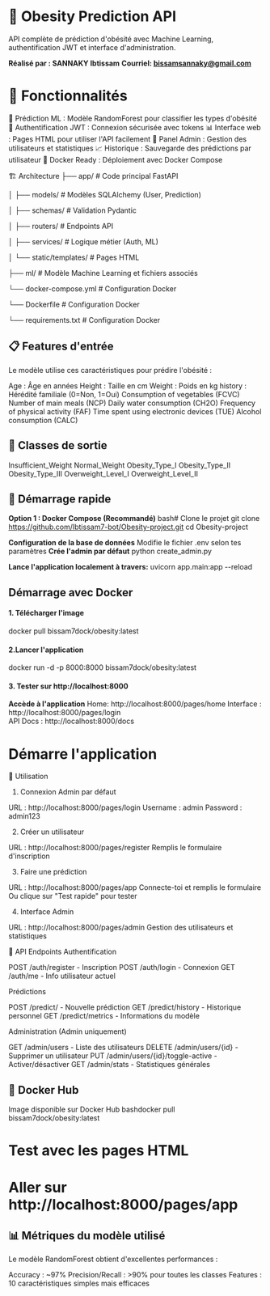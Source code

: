# 🏥 Obesity Prediction API
API complète de prédiction d'obésité avec Machine Learning, authentification JWT et interface d'administration.

**Réalisé par : SANNAKY Ibtissam**
**Courriel: bissamsannaky@gmail.com**

# 🚀 Fonctionnalités

🤖 Prédiction ML : Modèle RandomForest pour classifier les types d'obésité
🔐 Authentification JWT : Connexion sécurisée avec tokens
📊 Interface web : Pages HTML pour utiliser l'API facilement
👑 Panel Admin : Gestion des utilisateurs et statistiques
📈 Historique : Sauvegarde des prédictions par utilisateur
🐳 Docker Ready : Déploiement avec Docker Compose

🏗️ Architecture
├── app/                    # Code principal FastAPI

│   ├── models/            # Modèles SQLAlchemy (User, Prediction)

│   ├── schemas/           # Validation Pydantic

│   ├── routers/           # Endpoints API

│   ├── services/          # Logique métier (Auth, ML)

│   └── static/templates/  # Pages HTML

├── ml/                    # Modèle Machine Learning et fichiers associés

└── docker-compose.yml     # Configuration Docker

└── Dockerfile    # Configuration Docker

└── requirements.txt     # Configuration Docker

## 📋 Features d'entrée
Le modèle utilise ces caractéristiques pour prédire l'obésité :

Age : Âge en années
Height : Taille en cm
Weight : Poids en kg
history : Hérédité familiale (0=Non, 1=Oui)
Consumption of vegetables (FCVC)
Number of main meals (NCP)
Daily water consumption (CH2O)
Frequency of physical activity (FAF)
Time spent using electronic devices (TUE)
Alcohol consumption (CALC)

## 🎯 Classes de sortie

Insufficient_Weight
Normal_Weight
Obesity_Type_I
Obesity_Type_II
Obesity_Type_III
Overweight_Level_I
Overweight_Level_II

## 🚀 Démarrage rapide
**Option 1 : Docker Compose (Recommandé)**
bash# Clone le projet
git clone https://github.com/Ibtissam7-bot/Obesity-project.git
cd Obesity-project

**Configuration de la base de données**
Modifie le fichier .env selon tes paramètres
**Crée l'admin par défaut**
python create_admin.py

**Lance l'application localement à travers:**
uvicorn app.main:app --reload

## Démarrage avec Docker
#### 1. Télécharger l'image
docker pull bissam7dock/obesity:latest

#### 2.Lancer l'application
docker run -d -p 8000:8000 bissam7dock/obesity:latest

#### 3. Tester sur http://localhost:8000

**Accède à l'application**
 Home: http://localhost:8000/pages/home
 Interface : http://localhost:8000/pages/login  
 API Docs : http://localhost:8000/docs

# Démarre l'application
📱 Utilisation
1. Connexion Admin par défaut

URL : http://localhost:8000/pages/login
Username : admin
Password : admin123

2. Créer un utilisateur

URL : http://localhost:8000/pages/register
Remplis le formulaire d'inscription

3. Faire une prédiction

URL : http://localhost:8000/pages/app
Connecte-toi et remplis le formulaire
Ou clique sur "Test rapide" pour tester

4. Interface Admin

URL : http://localhost:8000/pages/admin
Gestion des utilisateurs et statistiques

🔧 API Endpoints
Authentification

POST /auth/register - Inscription
POST /auth/login - Connexion
GET /auth/me - Info utilisateur actuel

Prédictions

POST /predict/ - Nouvelle prédiction
GET /predict/history - Historique personnel
GET /predict/metrics - Informations du modèle

Administration (Admin uniquement)

GET /admin/users - Liste des utilisateurs
DELETE /admin/users/{id} - Supprimer un utilisateur
PUT /admin/users/{id}/toggle-active - Activer/désactiver
GET /admin/stats - Statistiques générales

## 🐳 Docker Hub
Image disponible sur Docker Hub
bashdocker pull bissam7dock/obesity:latest


# Test avec les pages HTML
# Aller sur http://localhost:8000/pages/app

## 📊 Métriques du modèle utilisé
Le modèle RandomForest obtient d'excellentes performances :

Accuracy : ~97%
Precision/Recall : >90% pour toutes les classes
Features :   10 caractéristiques simples mais efficaces

